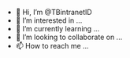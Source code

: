 - 👋 Hi, I’m @TBintranetID
- 👀 I’m interested in ...
- 🌱 I’m currently learning ...
- 💞️ I’m looking to collaborate on ...
- 📫 How to reach me ...

<!---
TBintranetID/TBintranetID is a ✨ special ✨ repository because its `README.md` (this file) appears on your GitHub profile.
You can click the Preview link to take a look at your changes.
--->
